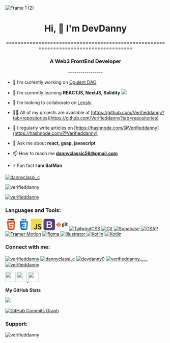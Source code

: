 ![Frame 1 (2)](https://user-images.githubusercontent.com/103733496/202864315-9bc7b8c9-7106-4f33-9b03-8f5d218eb2be.png)


<h1 align="center">Hi, 👋 I'm DevDanny</h1> 
<p align="center">======================================================================================</p>



<h3 align="center"> A Web3 FrontEnd Developer </h3>
<p align="center">-----------------</p>

- 🔭 I’m currently working on [Opulent DAO](https://www.opulentdao.org/)

- 🌱 I’m currently learning **REACTJS, NextJS, Solidity** ![](https://user-images.githubusercontent.com/18350557/176309783-0785949b-9127-417c-8b55-ab5a4333674e.gif)

- 👯 I’m looking to collaborate on [Lensly](https://lensly.vercel.app/)

- 👨‍💻 All of my projects are available at [https://github.com/Verifieddanny?tab=repositories](https://github.com/Verifieddanny?tab=repositories)

- 📝 I regularly write articles on [https://hashnode.com/@Verifieddanny](https://hashnode.com/@Verifieddanny)

- 💬 Ask me about **react, gsap, javascript**

- 📫 How to reach me **dannyclassic56@gmail.com**

- ⚡ Fun fact **I am BatMan**

<p align="left"> <a href="https://twitter.com/dannyclassi_c" target="blank"><img src="https://img.shields.io/twitter/follow/dannyclassi_c?logo=twitter&style=for-the-badge" alt="dannyclassi_c" /></a> </p>


<p align="left"> <img src="https://komarev.com/ghpvc/?username=verifieddanny&label=Profile%20views&color=0e75b6&style=flat" alt="verifieddanny" /> </p>

<p align="left"> <a href="https://github.com/ryo-ma/github-profile-trophy"><img src="https://github-profile-trophy.vercel.app/?username=verifieddanny" alt="verifieddanny" /></a> </p>





<h3 align="left">Languages and Tools:</h3>

<p align="left">
<a href="https://www.learn-html.org/" target="_blank" rel="noreferrer"><img src="https://raw.githubusercontent.com/github/explore/80688e429a7d4ef2fca1e82350fe8e3517d3494d/topics/html/html.png" width="36" height="36" alt="HTML" /></a>
<a href="https://www.w3.org/Style/CSS/Overview.en.html" target="_blank" rel="noreferrer"><img src="https://raw.githubusercontent.com/github/explore/80688e429a7d4ef2fca1e82350fe8e3517d3494d/topics/css/css.png" width="36" height="36" alt="CSS" /></a>
<a href="https://www.javascript.com/" target="_blank" rel="noreferrer"><img src="https://raw.githubusercontent.com/github/explore/80688e429a7d4ef2fca1e82350fe8e3517d3494d/topics/javascript/javascript.png" width="36" height="36" alt="JavaScript" /></a>
<a href="https://getbootstrap.com/" target="_blank" rel="noreferrer"><img src="https://raw.githubusercontent.com/github/explore/80688e429a7d4ef2fca1e82350fe8e3517d3494d/topics/bootstrap/bootstrap.png" width="36" height="36" alt="BootStrap" /></a>
<a href="https://git-scm.com/" target="_blank" rel="noreferrer"><img src="https://raw.githubusercontent.com/github/explore/80688e429a7d4ef2fca1e82350fe8e3517d3494d/topics/git/git.png" width="36" height="36" alt="GitHub" /></a>
  <a href="https://www.google.com/imgres?imgurl=https%3A%2F%2Fupload.wikimedia.org%2Fwikipedia%2Fcommons%2Fthumb%2Fd%2Fd5%2FTailwind_CSS_Logo.svg%2F2048px-Tailwind_CSS_Logo.svg.png&tbnid=OZBtHBNmRY8DZM&vet=12ahUKEwis8vCrj4X_AhWupycCHe1uB_wQMygBegUIARDkAQ..i&imgrefurl=https%3A%2F%2Fcommons.wikimedia.org%2Fwiki%2FFile%3ATailwind_CSS_Logo.svg&docid=GDle4AdvGcBZdM&w=2048&h=2048&q=tailwind%20css%20picture&ved=2ahUKEwis8vCrj4X_AhWupycCHe1uB_wQMygBegUIARDkAQ" target="_blank" rel="noreferrer"><img src="https://upload.wikimedia.org/wikipedia/commons/thumb/d/d5/Tailwind_CSS_Logo.svg/2048px-Tailwind_CSS_Logo.svg.png" width="36" height="36" alt="TailwindCSS" /></a>
<a href="https://repository-images.githubusercontent.com/410214337/070f2aba-d9d6-4699-b887-9a0f29015b1b" target="_blank" rel="noreferrer"><img src="https://repository-images.githubusercontent.com/410214337/070f2aba-d9d6-4699-b887-9a0f29015b1b" width="36" height="36" alt="Git" /></a>
<a href="https://www.saashub.com/images/app/service_logos/148/g5z36irg75q9/large.png?1590626437" target="_blank" rel="noreferrer"><img src="https://www.saashub.com/images/app/service_logos/148/g5z36irg75q9/large.png?1590626437" width="36" height="36" alt="Supabase" /></a>
<a href="https://greensock.com/" target="_blank" rel="noreferrer"><img src="https://greensock.com/uploads/monthly_2020_03/tweenmax.png.cf27916e926fbb328ff214f66b4c8429.png" width="36" height="36" alt="GSAP" /></a>
<a href="https://www.framer.com/motion/" target="_blank" rel="noreferrer"><img src="https://repository-images.githubusercontent.com/157846876/70574400-9e6a-11e9-8708-22d4bf4c3322" width="36" height="36" alt="Framer Motion" /></a>
<a href="https://www.figma.com/" target="_blank" rel="noreferrer"> <img src="https://www.vectorlogo.zone/logos/figma/figma-icon.svg" alt="figma" width="40" height="40"/> </a>
<a href="https://www.adobe.com/in/products/illustrator.html" target="_blank" rel="noreferrer"> <img src="https://www.vectorlogo.zone/logos/adobe_illustrator/adobe_illustrator-icon.svg" alt="illustrator" width="40" height="40"/> </a>
<a href="https://code.visualstudio.com/docs" target="_blank" rel="noreferrer"><img src="https://cdn.icon-icons.com/icons2/2107/PNG/512/file_type_vscode_icon_130084.png" width="36" height="36" alt="Kotlin" /></a>
<a href="https://www.sublimetext.com/docs/index.html" target="_blank" rel="noreferrer"><img src="https://upload.wikimedia.org/wikipedia/en/thumb/d/d2/Sublime_Text_3_logo.png/225px-Sublime_Text_3_logo.png" width="36" height="36" alt="Kotlin" /></a>
</p>



<h3 align="left">Connect with me:</h3>
<p align="left">
<a href="https://codepen.io/verifieddanny" target="blank"><img align="center" src="https://raw.githubusercontent.com/rahuldkjain/github-profile-readme-generator/master/src/images/icons/Social/codepen.svg" alt="verifieddanny" height="30" width="40" /></a>
<a href="https://twitter.com/dannyclassi_c" target="blank"><img align="center" src="https://raw.githubusercontent.com/rahuldkjain/github-profile-readme-generator/master/src/images/icons/Social/twitter.svg" alt="dannyclassi_c" height="30" width="40" /></a>
<a href="https://linkedin.com/in/devdanny0" target="blank"><img align="center" src="https://raw.githubusercontent.com/rahuldkjain/github-profile-readme-generator/master/src/images/icons/Social/linked-in-alt.svg" alt="devdanny0" height="30" width="40" /></a>
<a href="https://instagram.com/verifieddanny____" target="blank"><img align="center" src="https://raw.githubusercontent.com/rahuldkjain/github-profile-readme-generator/master/src/images/icons/Social/instagram.svg" alt="verifieddanny____" height="30" width="40" /></a>
<a href="https://hashnode.com/verifieddanny" target="blank"><img align="center" src="https://raw.githubusercontent.com/rahuldkjain/github-profile-readme-generator/master/src/images/icons/Social/hashnode.svg" alt="verifieddanny" height="30" width="40" /></a>

  
<a href="https://github.com/Verifieddanny" target="_blank" rel="noreferrer"><img src="https://raw.githubusercontent.com/danielcranney/readme-generator/main/public/icons/socials/github.svg" height="32" width="32" /></a> 
<a href="https://www.tiktok.com/@verifieddanny?lang=en" target="_blank" rel="noreferrer"><img height="32" width="32" src="https://www.rit.edu/sites/rit.edu/files/campaigns/umag/tiktok/tiktok-logo-header.png" />
</a>
<a href="https://www.sololearn.com/profile/19185871" target="_blank" rel="noreferrer"><img height="32" width="32" src="https://play-lh.googleusercontent.com/DHpmEI1cO-w2FQe6QHmXh_QksGEzF2hYiTAsQcgcyWPb7MFRb3R9KP5tITbzZgD1sV31=w480-h960-rw" />
</a>
</p>


<b>My GitHub Stats</b>

<a href="https://github.com/Verifieddanny"><img src="https://github-readme-streak-stats.herokuapp.com/?user=Verifieddanny&stroke=ffffff&background=1c1917&ring=0891b2&fire=0891b2&currStreakNum=ffffff&currStreakLabel=0891b2&sideNums=ffffff&sideLabels=ffffff&dates=ffffff&hide_border=true" /></a>

<a href="https://github.com/Verifieddanny"><img src="https://github-readme-activity-graph.vercel.app/graph?username=verifieddanny&theme=react-dark" alt="GitHub Commits Graph" /></a>


<h3 align="left">Support:</h3>
<p><a href="https://www.buymeacoffee.com/verifieddanny"> <img align="left" src="https://cdn.buymeacoffee.com/buttons/v2/default-yellow.png" height="50" width="210" alt="verifieddanny" /></a></p><br><br>
